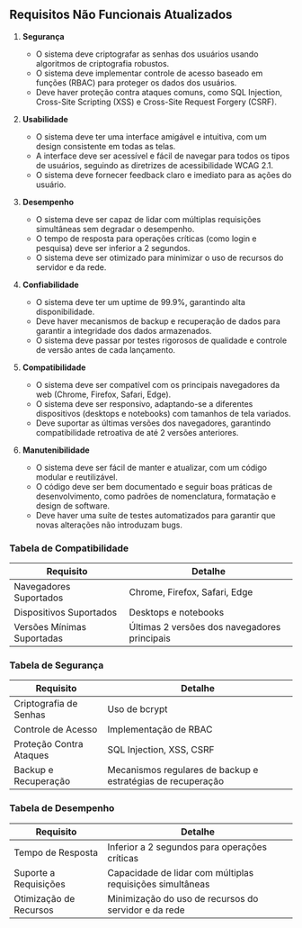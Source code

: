 ## Requisitos Não Funcionais Atualizados

1. **Segurança**
   - O sistema deve criptografar as senhas dos usuários usando algoritmos de criptografia robustos.
   - O sistema deve implementar controle de acesso baseado em funções (RBAC) para proteger os dados dos usuários.
   - Deve haver proteção contra ataques comuns, como SQL Injection, Cross-Site Scripting (XSS) e Cross-Site Request Forgery (CSRF).

2. **Usabilidade**
   - O sistema deve ter uma interface amigável e intuitiva, com um design consistente em todas as telas.
   - A interface deve ser acessível e fácil de navegar para todos os tipos de usuários, seguindo as diretrizes de acessibilidade WCAG 2.1.
   - O sistema deve fornecer feedback claro e imediato para as ações do usuário.

3. **Desempenho**
   - O sistema deve ser capaz de lidar com múltiplas requisições simultâneas sem degradar o desempenho.
   - O tempo de resposta para operações críticas (como login e pesquisa) deve ser inferior a 2 segundos.
   - O sistema deve ser otimizado para minimizar o uso de recursos do servidor e da rede.

4. **Confiabilidade**
   - O sistema deve ter um uptime de 99.9%, garantindo alta disponibilidade.
   - Deve haver mecanismos de backup e recuperação de dados para garantir a integridade dos dados armazenados.
   - O sistema deve passar por testes rigorosos de qualidade e controle de versão antes de cada lançamento.

5. **Compatibilidade**
   - O sistema deve ser compatível com os principais navegadores da web (Chrome, Firefox, Safari, Edge).
   - O sistema deve ser responsivo, adaptando-se a diferentes dispositivos (desktops e notebooks) com tamanhos de tela variados.
   - Deve suportar as últimas versões dos navegadores, garantindo compatibilidade retroativa de até 2 versões anteriores.

6. **Manutenibilidade**
   - O sistema deve ser fácil de manter e atualizar, com um código modular e reutilizável.
   - O código deve ser bem documentado e seguir boas práticas de desenvolvimento, como padrões de nomenclatura, formatação e design de software.
   - Deve haver uma suíte de testes automatizados para garantir que novas alterações não introduzam bugs.

### Tabela de Compatibilidade

| Requisito                 | Detalhe                                                   |
|---------------------------|-----------------------------------------------------------|
| Navegadores Suportados    | Chrome, Firefox, Safari, Edge                             |
| Dispositivos Suportados   | Desktops e notebooks                                      |
| Versões Mínimas Suportadas| Últimas 2 versões dos navegadores principais              |

### Tabela de Segurança

| Requisito                | Detalhe                                                   |
|--------------------------|-----------------------------------------------------------|
| Criptografia de Senhas   | Uso de bcrypt                                             |
| Controle de Acesso       | Implementação de RBAC                                     |
| Proteção Contra Ataques  | SQL Injection, XSS, CSRF                                  |
| Backup e Recuperação     | Mecanismos regulares de backup e estratégias de recuperação|

### Tabela de Desempenho

| Requisito                  | Detalhe                                                   |
|----------------------------|-----------------------------------------------------------|
| Tempo de Resposta          | Inferior a 2 segundos para operações críticas             |
| Suporte a Requisições      | Capacidade de lidar com múltiplas requisições simultâneas |
| Otimização de Recursos     | Minimização do uso de recursos do servidor e da rede      |

